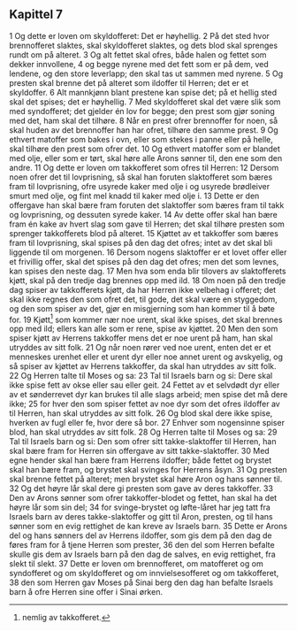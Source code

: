 ## Kapittel 7

1 Og dette er loven om skyldofferet: Det er høyhellig.
2 På det sted hvor brennofferet slaktes, skal skyldofferet slaktes, og dets blod skal sprenges rundt om på alteret.
3 Og alt fettet skal ofres, både halen og fettet som dekker innvollene,
4 og begge nyrene med det fett som er på dem, ved lendene, og den store leverlapp; den skal tas ut sammen med nyrene.
5 Og presten skal brenne det på alteret som ildoffer til Herren; det er et skyldoffer.
6 Alt mannkjønn blant prestene kan spise det; på et hellig sted skal det spises; det er høyhellig.
7 Med skyldofferet skal det være slik som med syndofferet; det gjelder én lov for begge; den prest som gjør soning med det, ham skal det tilhøre.
8 Når en prest ofrer brennoffer for noen, så skal huden av det brennoffer han har ofret, tilhøre den samme prest.
9 Og ethvert matoffer som bakes i ovn, eller som stekes i panne eller på helle, skal tilhøre den prest som ofrer det.
10 Og ethvert matoffer som er blandet med olje, eller som er tørt, skal høre alle Arons sønner til, den ene som den andre.
11 Og dette er loven om takkofferet som ofres til Herren:
12 Dersom noen ofrer det til lovprisning, så skal han foruten slaktofferet som bæres fram til lovprisning, ofre usyrede kaker med olje i og usyrede brødleiver smurt med olje, og fint mel knadd til kaker med olje i.
13 Dette er den offergave han skal bære fram foruten det slaktoffer som bæres fram til takk og lovprisning, og dessuten syrede kaker.
14 Av dette offer skal han bære fram én kake av hvert slag som gave til Herren; det skal tilhøre presten som sprenger takkofferets blod på alteret.
15 Kjøttet av et takkoffer som bæres fram til lovprisning, skal spises på den dag det ofres; intet av det skal bli liggende til om morgenen.
16 Dersom nogens slaktoffer er et lovet offer eller et frivillig offer, skal det spises på den dag det ofres; men det som levnes, kan spises den neste dag.
17 Men hva som enda blir tilovers av slaktofferets kjøtt, skal på den tredje dag brennes opp med ild.
18 Om noen på den tredje dag spiser av takkofferets kjøtt, da har Herren ikke velbehag i offeret; det skal ikke regnes den som ofret det, til gode, det skal være en styggedom, og den som spiser av det, gjør en misgjerning som han kommer til å bøte for.
19 Kjøtt[^1] som kommer nær noe urent, skal ikke spises, det skal brennes opp med ild; ellers kan alle som er rene, spise av kjøttet.
20 Men den som spiser kjøtt av Herrens takkoffer mens det er noe urent på ham, han skal utryddes av sitt folk.
21 Og når noen rører ved noe urent, enten det er et menneskes urenhet eller et urent dyr eller noe annet urent og avskyelig, og så spiser av kjøttet av Herrens takkoffer, da skal han utryddes av sitt folk.
22 Og Herren talte til Moses og sa:
23 Tal til Israels barn og si: Dere skal ikke spise fett av okse eller sau eller geit.
24 Fettet av et selvdødt dyr eller av et sønderrevet dyr kan brukes til alle slags arbeid; men spise det må dere ikke;
25 for hver den som spiser fettet av noe dyr som det ofres ildoffer av til Herren, han skal utryddes av sitt folk.
26 Og blod skal dere ikke spise, hverken av fugl eller fe, hvor dere så bor.
27 Enhver som nogensinne spiser blod, han skal utryddes av sitt folk.
28 Og Herren talte til Moses og sa:
29 Tal til Israels barn og si: Den som ofrer sitt takke-slaktoffer til Herren, han skal bære fram for Herren sin offergave av sitt takke-slaktoffer.
30 Med egne hender skal han bære fram Herrens ildoffer; både fettet og brystet skal han bære fram, og brystet skal svinges for Herrens åsyn.
31 Og presten skal brenne fettet på alteret; men brystet skal høre Aron og hans sønner til.
32 Og det høyre lår skal dere gi presten som gave av deres takkoffer.
33 Den av Arons sønner som ofrer takkoffer-blodet og fettet, han skal ha det høyre lår som sin del;
34 for svinge-brystet og løfte-låret har jeg tatt fra Israels barn av deres takke-slaktoffer og gitt til Aron, presten, og til hans sønner som en evig rettighet de kan kreve av Israels barn.
35 Dette er Arons del og hans sønners del av Herrens ildoffer, som gis dem på den dag de føres fram for å tjene Herren som prester,
36 den del som Herren befalte skulle gis dem av Israels barn på den dag de salves, en evig rettighet, fra slekt til slekt.
37 Dette er loven om brennofferet, om matofferet og om syndofferet og om skyldofferet og om innvielsesofferet og om takkofferet,
38 den som Herren gav Moses på Sinai berg den dag han befalte Israels barn å ofre Herren sine offer i Sinai ørken.

[^1]:  nemlig av takkofferet.
